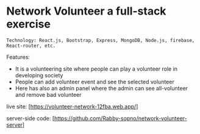 # Network Volunteer a full-stack exercise 

	Technology: React.js, Bootstrap, Express, MongoDB, Node.js, firebase, React-router, etc.
  
Features:
*	It is a volunteering site where people can play a volunteer role in developing  society
*	People can add volunteer event and see the selected volunteer
*	Here has also an admin panel where the admin can see all-volunteer and remove bad volunteer

live site: [https://volunteer-network-12fba.web.app/]

server-side code: [https://github.com/Rabby-sopno/network-volunteer-server]

